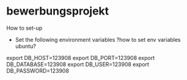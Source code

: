 # bewerbungsprojekt

How to set-up

- Set the following environment variables
  ?how to set env variables ubuntu?

export DB_HOST=123908
export DB_PORT=123908
export DB_DATABASE=123908
export DB_USER=123908
export DB_PASSWORD=123908
